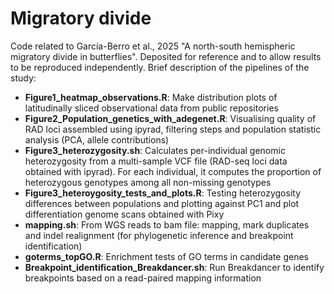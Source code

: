 # Migratory divide

Code related to García-Berro et al., 2025 "A north-south hemispheric migratory divide in butterflies". Deposited for reference and to allow results to be reproduced independently. Brief description of the pipelines of the study:

- **Figure1_heatmap_observations.R**: Make distribution plots of latitudinally sliced observational data from public repositories
- **Figure2_Population_genetics_with_adegenet.R**: Visualising quality of RAD loci assembled using ipyrad, filtering steps and population statistic analysis (PCA, allele contributions) 
- **Figure3_heterozygosity.sh**: Calculates per-individual genomic heterozygosity from a multi-sample VCF file (RAD-seq loci data obtained with ipyrad). For each individual, it computes the proportion of heterozygous genotypes among all non-missing genotypes
- **Figure3_heteroygosity_tests_and_plots.R**: Testing heterozygosity differences between populations and plotting against PC1 and plot differentiation genome scans obtained with Pixy 
- **mapping.sh**: From WGS reads to bam file: mapping, mark duplicates and indel realignment (for phylogenetic inference and breakpoint identification) 
- **goterms_topGO.R**: Enrichment tests of GO terms in candidate genes
- **Breakpoint_identification_Breakdancer.sh**: Run Breakdancer to identify breakpoints based on a read-paired mapping information 
